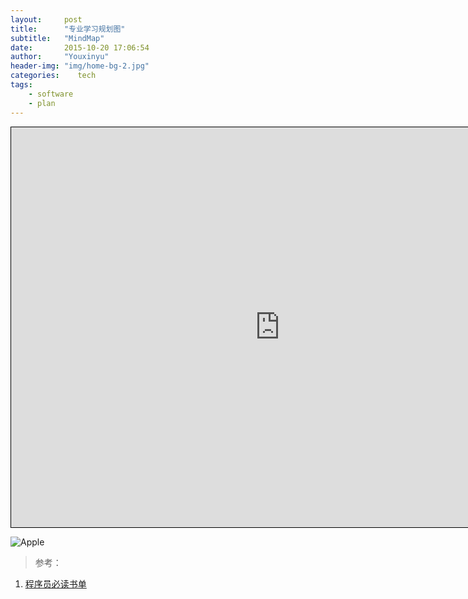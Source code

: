 ```yaml
---
layout:     post
title:      "专业学习规划图"
subtitle:   "MindMap"
date:       2015-10-20 17:06:54
author:     "Youxinyu"
header-img: "img/home-bg-2.jpg"
categories:    tech
tags:
    - software
    - plan
---
```

<iframe id="embed_dom" name="embed_dom" frameborder="0" style="border:1px solid #000;display:block;width:860px; height:640px;" src="https://www.processon.com/embed/56c2f2f6e4b0e5041c2c5b1b"></iframe>

<!--iframe id="embed_dom" name="embed_dom" frameborder="0" style="border:1px solid #000;display:block;width:730px; height:520px;" src="https://www.processon.com/embed/56147dcbe4b0947fc05c3645"></iframe-->
![Apple](http://7xle3b.com1.z0.glb.clouddn.com/yxyApple.png)

>参考：
1. [程序员必读书单](http://lucida.me/blog/developer-reading-list/) 